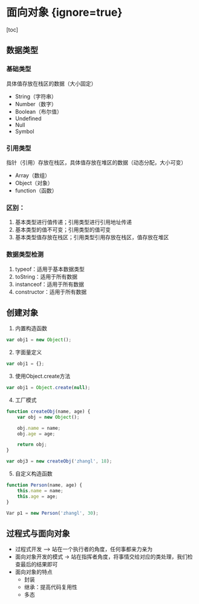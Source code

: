 # 面向对象 {ignore=true}

[toc]

## 数据类型

### 基础类型

具体值存放在栈区的数据（大小固定）

- String（字符串）
- Number（数字）
- Boolean（布尔值）
- Undefined
- Null
- Symbol

### 引用类型

指针（引用）存放在栈区，具体值存放在堆区的数据（动态分配，大小可变）

- Array（数组）
- Object（对象）
- function（函数）

### 区别：

1. 基本类型进行值传递；引用类型进行引用地址传递
2. 基本类型的值不可变；引用类型的值可变
3. 基本类型值存放在栈区；引用类型引用存放在栈区，值存放在堆区

### 数据类型检测

1. typeof：适用于基本数据类型
2. toString：适用于所有数据
3. instanceof：适用于所有数据
4. constructor：适用于所有数据

## 创建对象

1. 内置构造函数

```javascript
var obj1 = new Object();
```

2. 字面量定义

```javascript
var obj1 = {};
```

3. 使用Object.create方法

```javascript
var obj1 = Object.create(null);
```

4. 工厂模式

```javascript
function createObj(name, age) {
    var obj = new Object();

    obj.name = name;
    obj.age = age;

    return obj;
}

var obj3 = new createObj('zhangl', 18);
```

5. 自定义构造函数

```javascript
function Person(name, age) {
    this.name = name;
    this.age = age;
}

Var p1 = new Person('zhangl', 30);
```

## 过程式与面向对象

- 过程式开发 --> 站在一个执行者的角度，任何事都亲力亲为
- 面向对象开发的模式 -> 站在指挥者角度，将事情交给对应的类处理，我们检查最后的结果即可
- 面向对象的特点
    + 封装
    + 继承：提高代码复用性
    + 多态